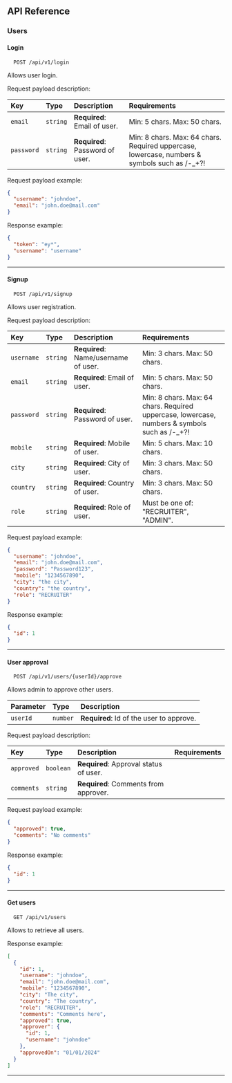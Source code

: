 ## API Reference

### Users

#### Login

```http
  POST /api/v1/login
```
Allows user login.

Request payload description:

| Key        | Type     | Description                          | Requirements                                                                                 |
|:-----------|:---------|:-------------------------------------|:---------------------------------------------------------------------------------------------|
| `email`    | `string` | **Required**: Email of user.         | Min: 5 chars. Max: 50 chars.                                                                 |
| `password` | `string` | **Required**: Password of user.      | Min: 8 chars. Max: 64 chars. Required uppercase, lowercase, numbers & symbols such as /-_+?! |

Request payload example:
```json
{
  "username": "johndoe",
  "email": "john.doe@mail.com"
}
```
Response example:
```json
{
  "token": "ey*",
  "username": "username"
}
```
---
#### Signup

```http
  POST /api/v1/signup
```
Allows user registration.

Request payload description:

| Key        | Type     | Description                          | Requirements                                                                                 |
|:-----------|:---------|:-------------------------------------|:---------------------------------------------------------------------------------------------|
| `username` | `string` | **Required**: Name/username of user. | Min: 3 chars. Max: 50 chars.                                                                 |
| `email`    | `string` | **Required**: Email of user.         | Min: 5 chars. Max: 50 chars.                                                                 |
| `password` | `string` | **Required**: Password of user.      | Min: 8 chars. Max: 64 chars. Required uppercase, lowercase, numbers & symbols such as /-_+?! |
| `mobile`   | `string` | **Required**: Mobile of user.        | Min: 5 chars. Max: 10 chars.                                                                 |
| `city`     | `string` | **Required**: City of user.          | Min: 3 chars. Max: 50 chars.                                                                 |
| `country`  | `string` | **Required**: Country of user.       | Min: 3 chars. Max: 50 chars.                                                                 |
| `role`     | `string` | **Required**: Role of user.          | Must be one of: "RECRUITER", "ADMIN".                                                        |


Request payload example:
```json
{
  "username": "johndoe",
  "email": "john.doe@mail.com",
  "password": "Password123",
  "mobile": "1234567890",
  "city": "the city",
  "country": "the country",
  "role": "RECRUITER"
}
```

Response example:
```json
{
  "id": 1
}
```
---
#### User approval

```http
  POST /api/v1/users/{userId}/approve
```
Allows admin to approve other users.

| Parameter | Type     | Description                              |
|:----------|:---------|:-----------------------------------------|
| `userId`  | `number` | **Required**: Id of the user to approve. |

Request payload description:

| Key        | Type      | Description                            | Requirements                                                   |
|:-----------|:----------|:---------------------------------------|:---------------------------------------------------------------|
| `approved` | `boolean` | **Required**: Approval status of user. |                                                                |
| `comments` | `string`  | **Required**: Comments from approver.  |                                                                |

Request payload example:
```json
{
  "approved": true,
  "comments": "No comments"
}
```

Response example:
```json
{
  "id": 1
}
```
---
#### Get users

```http
  GET /api/v1/users
```
Allows to retrieve all users.

Response example:
```json
[
  {
    "id": 1,
    "username": "johndoe",
    "email": "john.doe@mail.com",
    "mobile": "1234567890",
    "city": "The city",
    "country": "The country",
    "role": "RECRUITER",
    "comments": "Comments here",
    "approved": true,
    "approver": {
      "id": 1,
      "username": "johndoe"
    },
    "approvedOn": "01/01/2024"
  }
]
```
--- 